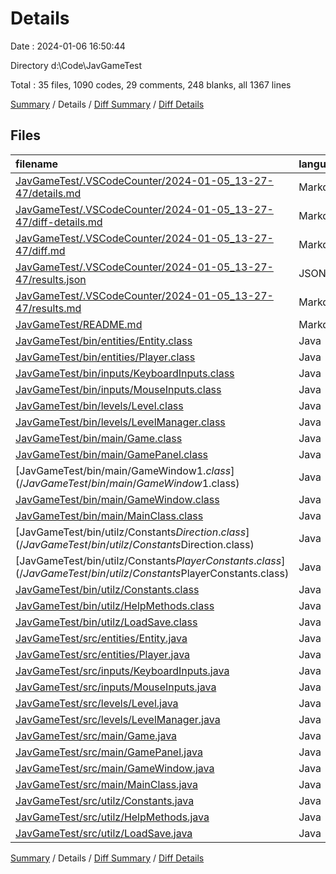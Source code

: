# Details

Date : 2024-01-06 16:50:44

Directory d:\\Code\\JavGameTest

Total : 35 files,  1090 codes, 29 comments, 248 blanks, all 1367 lines

[Summary](results.md) / Details / [Diff Summary](diff.md) / [Diff Details](diff-details.md)

## Files
| filename | language | code | comment | blank | total |
| :--- | :--- | ---: | ---: | ---: | ---: |
| [JavGameTest/.VSCodeCounter/2024-01-05_13-27-47/details.md](/JavGameTest/.VSCodeCounter/2024-01-05_13-27-47/details.md) | Markdown | 22 | 0 | 6 | 28 |
| [JavGameTest/.VSCodeCounter/2024-01-05_13-27-47/diff-details.md](/JavGameTest/.VSCodeCounter/2024-01-05_13-27-47/diff-details.md) | Markdown | 9 | 0 | 6 | 15 |
| [JavGameTest/.VSCodeCounter/2024-01-05_13-27-47/diff.md](/JavGameTest/.VSCodeCounter/2024-01-05_13-27-47/diff.md) | Markdown | 12 | 0 | 7 | 19 |
| [JavGameTest/.VSCodeCounter/2024-01-05_13-27-47/results.json](/JavGameTest/.VSCodeCounter/2024-01-05_13-27-47/results.json) | JSON | 1 | 0 | 0 | 1 |
| [JavGameTest/.VSCodeCounter/2024-01-05_13-27-47/results.md](/JavGameTest/.VSCodeCounter/2024-01-05_13-27-47/results.md) | Markdown | 22 | 0 | 7 | 29 |
| [JavGameTest/README.md](/JavGameTest/README.md) | Markdown | 1 | 0 | 0 | 1 |
| [JavGameTest/bin/entities/Entity.class](/JavGameTest/bin/entities/Entity.class) | Java | 18 | 0 | 0 | 18 |
| [JavGameTest/bin/entities/Player.class](/JavGameTest/bin/entities/Player.class) | Java | 81 | 0 | 0 | 81 |
| [JavGameTest/bin/inputs/KeyboardInputs.class](/JavGameTest/bin/inputs/KeyboardInputs.class) | Java | 23 | 0 | 0 | 23 |
| [JavGameTest/bin/inputs/MouseInputs.class](/JavGameTest/bin/inputs/MouseInputs.class) | Java | 26 | 0 | 0 | 26 |
| [JavGameTest/bin/levels/Level.class](/JavGameTest/bin/levels/Level.class) | Java | 13 | 0 | 0 | 13 |
| [JavGameTest/bin/levels/LevelManager.class](/JavGameTest/bin/levels/LevelManager.class) | Java | 22 | 0 | 0 | 22 |
| [JavGameTest/bin/main/Game.class](/JavGameTest/bin/main/Game.class) | Java | 54 | 0 | 0 | 54 |
| [JavGameTest/bin/main/GamePanel.class](/JavGameTest/bin/main/GamePanel.class) | Java | 19 | 0 | 0 | 19 |
| [JavGameTest/bin/main/GameWindow$1.class](/JavGameTest/bin/main/GameWindow$1.class) | Java | 14 | 0 | 1 | 15 |
| [JavGameTest/bin/main/GameWindow.class](/JavGameTest/bin/main/GameWindow.class) | Java | 26 | 0 | 0 | 26 |
| [JavGameTest/bin/main/MainClass.class](/JavGameTest/bin/main/MainClass.class) | Java | 8 | 0 | 0 | 8 |
| [JavGameTest/bin/utilz/Constants$Direction.class](/JavGameTest/bin/utilz/Constants$Direction.class) | Java | 7 | 0 | 0 | 7 |
| [JavGameTest/bin/utilz/Constants$PlayerConstants.class](/JavGameTest/bin/utilz/Constants$PlayerConstants.class) | Java | 12 | 0 | 0 | 12 |
| [JavGameTest/bin/utilz/Constants.class](/JavGameTest/bin/utilz/Constants.class) | Java | 5 | 0 | 0 | 5 |
| [JavGameTest/bin/utilz/HelpMethods.class](/JavGameTest/bin/utilz/HelpMethods.class) | Java | 23 | 0 | 0 | 23 |
| [JavGameTest/bin/utilz/LoadSave.class](/JavGameTest/bin/utilz/LoadSave.class) | Java | 18 | 0 | 0 | 18 |
| [JavGameTest/src/entities/Entity.java](/JavGameTest/src/entities/Entity.java) | Java | 26 | 4 | 10 | 40 |
| [JavGameTest/src/entities/Player.java](/JavGameTest/src/entities/Player.java) | Java | 179 | 7 | 50 | 236 |
| [JavGameTest/src/inputs/KeyboardInputs.java](/JavGameTest/src/inputs/KeyboardInputs.java) | Java | 54 | 1 | 13 | 68 |
| [JavGameTest/src/inputs/MouseInputs.java](/JavGameTest/src/inputs/MouseInputs.java) | Java | 35 | 6 | 19 | 60 |
| [JavGameTest/src/levels/Level.java](/JavGameTest/src/levels/Level.java) | Java | 13 | 0 | 7 | 20 |
| [JavGameTest/src/levels/LevelManager.java](/JavGameTest/src/levels/LevelManager.java) | Java | 62 | 1 | 13 | 76 |
| [JavGameTest/src/main/Game.java](/JavGameTest/src/main/Game.java) | Java | 83 | 5 | 40 | 128 |
| [JavGameTest/src/main/GamePanel.java](/JavGameTest/src/main/GamePanel.java) | Java | 41 | 1 | 17 | 59 |
| [JavGameTest/src/main/GameWindow.java](/JavGameTest/src/main/GameWindow.java) | Java | 25 | 0 | 12 | 37 |
| [JavGameTest/src/main/MainClass.java](/JavGameTest/src/main/MainClass.java) | Java | 6 | 0 | 4 | 10 |
| [JavGameTest/src/utilz/Constants.java](/JavGameTest/src/utilz/Constants.java) | Java | 45 | 0 | 10 | 55 |
| [JavGameTest/src/utilz/HelpMethods.java](/JavGameTest/src/utilz/HelpMethods.java) | Java | 50 | 3 | 16 | 69 |
| [JavGameTest/src/utilz/LoadSave.java](/JavGameTest/src/utilz/LoadSave.java) | Java | 35 | 1 | 10 | 46 |

[Summary](results.md) / Details / [Diff Summary](diff.md) / [Diff Details](diff-details.md)